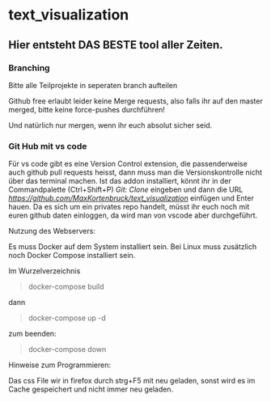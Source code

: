 # text_visualization

## Hier entsteht DAS BESTE tool aller Zeiten.

### Branching

Bitte alle Teilprojekte in seperaten branch aufteilen

Github free erlaubt leider keine Merge requests, also falls ihr auf den master merged, bitte keine force-pushes durchführen!

Und natürlich nur mergen, wenn ihr euch absolut sicher seid.

### Git Hub mit vs code

Für vs code gibt es eine Version Control extension, die passenderweise auch github pull requests heisst, dann muss man die Versionskontrolle nicht über das terminal machen. 
Ist das addon installiert, könnt ihr in der Commandpalette (Ctrl+Shift+P)  *Git: Clone*  eingeben und dann die URL  *https://github.com/MaxKortenbruck/text_visualization*  einfügen und Enter hauen. 
Da es sich um ein privates repo handelt, müsst ihr euch noch mit euren github daten einloggen, da wird man von vscode aber durchgeführt. 



Nutzung des Webservers:

Es muss Docker auf dem System installiert sein. Bei Linux muss zusätzlich noch Docker Compose installiert sein. 

Im Wurzelverzeichnis

>docker-compose build

dann

>docker-compose up -d

zum beenden:

>docker-compose down


Hinweise zum Programmieren:

Das css File wir in firefox durch strg+F5 mit neu geladen, sonst wird es im Cache gespeichert und nicht immer neu geladen.
